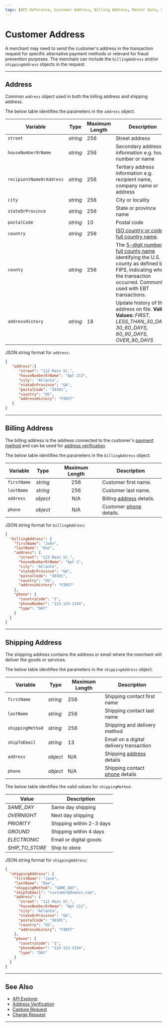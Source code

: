 ```yaml
---
tags: [API Reference, Customer Address, Billing Address, Master Data, Shipping Address, Shipping Method]
---
```


# Customer Address

A merchant may need to send the customer's address in the transaction request for specific alternative payment methods or relevant for fraud prevention purposes. The merchant can include the `billingAddress` and/or `shippingAddress` objects in the request.

---

## Address

Common `address` object used in both the billing address and shipping address.
<!--
type: tab
titles: address, JSON Example
-->

The below table identifies the parameters in the `address` object.

| Variable | Type | Maximum Length | Description |
| -------- | -- | ------------ | ------------------ |
| `street` | *string* | 256 | Street address |
| `houseNumberOrName` | *string* | 256 | Secondary address information e.g. house number or name |
| `recipientNameOrAddress` | *string* | 256 | Tertiary address information e.g. recipient name, company name or address |
| `city` | *string* | 256 | City or locality |
| `stateOrProvince` | *string* | 256 | State or province name |
| `postalCode` | *string* | 10 | Postal code |
| `country` | *string* | 256 | [ISO country or code or full country name](?path=docs/Resources/Master-Data/Country-Code.md).|
| `county` | *string* | 256 | The [5-digit number or full county name](?path=docs/Resources/Master-Data/County-Codes.md) identifying the U.S. county as defined by FIPS, indicating where the transaction occurred. Commonly used with EBT transactions. |
| `addressHistory` | *string* | 18 | Update history of the address on file. **Valid Values:** *FIRST*, *LESS_THAN_30_DAYS*, *30_60_DAYS*, *60_90_DAYS*, *OVER_90_DAYS* |

<!--
type: tab
-->

JSON string format for `address`:

```json
{
   "address":{
      "street": "112 Main St.",
      "houseNumberOrName": "Apt 213",
      "city": "Atlanta",
      "stateOrProvince": "GA",
      "postalCode": "30301",
      "country": "US",
      "addressHistory": "FIRST"
   }
}
```

<!-- type: tab-end -->

---

## Billing Address

The billing address is the address connected to the customer's [payment method](?path=docs/Resources/Guides/Payment-Sources/Source-Type.md) and can be used for [address verification](?path=docs/Resources/Guides/Fraud/Address-Verification.md).

<!--
type: tab
titles: billingAddress, JSON Example
-->

The below table identifies the parameters in the `billingAddress` object.

| Variable | Type | Maximum Length | Description |
| -------- | :--: | :------------: | ------------------ |
| `firstName` | *string* | 256 | Customer first name. |
| `lastName` | *string* | 256 | Customer last name. |
| `address` | *object* | N/A  | Billing [address](#address) details. |
| `phone` | *object* | N/A | Customer [phone](?path=docs/Resources/Master-Data/Customer-Details.md#phone-number) details. |

<!--
type: tab
-->

JSON string format for `billingAddress`:

```json
{
  "billingAddress": {
    "firstName": "John",
    "lastName": "Doe",
    "address": {
      "street": "123 Main St.",
      "houseNumberOrName": "Apt 1",
      "city": "Atlanta",
      "stateOrProvince": "GA",
      "postalCode": "30301",
      "country": "US",
      "addressHistory": "FIRST"
    },
    "phone": {
      "countryCode": "1",
      "phoneNumber": "123-123-1234",
      "type": "DAY"
    }
  }
}
```

<!-- type: tab-end -->

---

## Shipping Address

The shipping address contains the address or email where the merchant will deliver the goods or services.

<!--
type: tab
titles: shippingAddress, JSON Example
-->

The below table identifies the parameters in the `shippingAddress` object.

| Variable | Type | Maximum Length | Description |
| -------- | -- | ------------ | ------------------ |
| `firstName` | *string* | 256  | Shipping contact first name |
| `lastName` | *string* | 256 | Shipping contact last name |
| `shippingMethod` | *string* | 256 | Shipping and delivery method |
| `shipToEmail` | *string* | 13 | Email on a digital delivery transaction |
| `address` | *object* | N/A | Shipping [address](#address) details |
| `phone` | *object* | N/A | Shipping contact [phone](?path=docs/Resources/Master-Data/Customer-Details.md#phone-number) details |

The below table identifies the valid values for `shippingMethod`.

| Value | Description |
| ----- | ----------- |
| *SAME_DAY* | Same day shipping |
| *OVERNIGHT* | Next day shipping |
| *PRIORITY* | Shipping within 2-3 days |
| *GROUND* | Shipping within 4 days |
| *ELECTRONIC* | Email or digital goods |
| *SHIP_TO_STORE* | Ship to store |

<!--
type: tab
-->

JSON string format for `shippingAddress`:

```json
{
  "shippingAddress": {
    "firstName": "Jane",
    "lastName": "Doe",
    "shippingMethod": "SAME_DAY",
    "shipToEmail": "customer@domain.com",
    "address": {
      "street": "112 Main St.",
      "houseNumberOrName": "Apt 112",
      "city": "Atlanta",
      "stateOrProvince": "GA",
      "postalCode": "30301",
      "country": "US",
      "addressHistory": "FIRST"
    },
    "phone": {
      "countryCode": "1",
      "phoneNumber": "123-123-1234",
      "type": "DAY"
    }
  }
}
```

<!-- type: tab-end -->

---

## See Also

- [API Explorer](../api/?type=post&path=/payments/v1/charges)
- [Address Verification](?path=docs/Resources/Guides/Fraud/Address-Verification.md)
- [Capture Request](?path=docs/Resources/API-Documents/Payments/Capture.md)
- [Charge Request](?path=docs/Resources/API-Documents/Payments/Charges.md)

---

